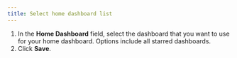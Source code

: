 ```yaml
---
title: Select home dashboard list
---
```


1. In the **Home Dashboard** field, select the dashboard that you want to use for your home dashboard. Options include all starred dashboards.
1. Click **Save**.